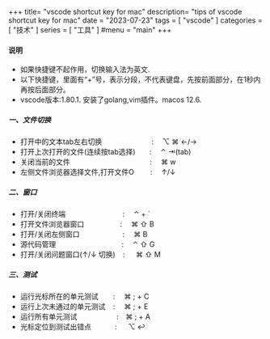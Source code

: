 +++
title= "vscode shortcut key for mac"
description= "tips of vscode shortcut key for mac"
date = "2023-07-23"
tags = [
    "vscode"
]
categories = [
  "技术"
]
series = [
  "工具"
]
#menu = "main"
+++

#### 说明

   + 如果快捷键不起作用，切换输入法为英文.
   + 以下快捷键，里面有“+”号，表示分段，不代表键盘，先按前面部分，在1秒内再按后面部分。
   + vscode版本:1.80.1. 安装了golang,vim插件。macos 12.6.


##### 一、文件切换

   + 打开中的文本tab左右切换&emsp;&emsp;&emsp;&emsp;&emsp;&emsp;&emsp;:&emsp; ⌥ ⌘  ←/→
   + 打开上次打开的文件(连续按tab选择)&emsp;&emsp;:&emsp;  ⌃  ⇥(tab)
   + 关闭当前的文件 &emsp;&emsp;&emsp;&emsp;&emsp;&emsp;&emsp;&emsp;&emsp;&emsp;&emsp;:&emsp; ⌘ w
   + 左侧文件浏览器选择文件,打开文件O &emsp;&emsp;:&emsp; ↑/↓

##### 二、窗口

   + 打开/关闭终端  &emsp;&emsp;&emsp;&emsp;&emsp;&emsp;&emsp;&ensp; :&emsp;  ⌃ + `
   + 打开文件浏览器窗口 &emsp;&emsp;&emsp;&emsp;&ensp; : &emsp;⌘  ⇧  B 
   + 打开/关闭左侧窗口 &emsp;&emsp;&emsp;&emsp;&emsp;&ensp; :&emsp; ⌘  B 
   + 源代码管理  &emsp;&emsp;&emsp;&emsp;&emsp;&emsp;&emsp;&emsp;&emsp;: &emsp;⌃  ⇧  G
   + 打开/关闭问题窗口(↑/↓ 切换)  &ensp; : &emsp; ⌘  ⇧  M

##### 三、测试

   + 运行光标所在的单元测试  &emsp;&ensp; : &emsp;⌘ ; + C 
   + 运行上次未通过的单元测试  &ensp;  : &emsp;⌘ ; + E
   + 运行所有单元测试  &emsp;&emsp; &emsp;&emsp;&emsp;:&emsp;⌘ ; + A
   + 光标定位到测试出错点  &emsp; &emsp;&ensp; : &emsp; ⌥ ↩
